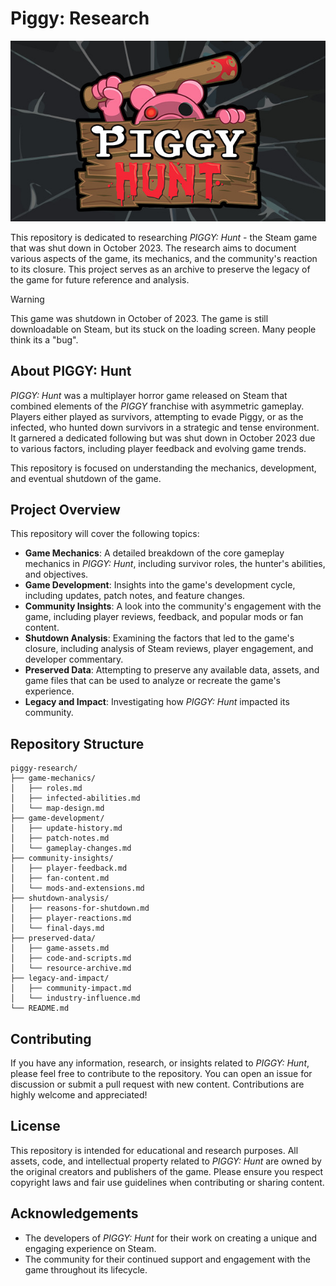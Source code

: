 # Piggy: Research

![Header](https://raw.githubusercontent.com/RetiiAyo/piggy-research/refs/heads/main/content/piggy-bg.jpg?token=GHSAT0AAAAAACVLBHOGY7RGLAV6OPBMY2NYZZ2AOSA)

This repository is dedicated to researching *PIGGY: Hunt* - the Steam game that was shut down in October 2023. The research aims to document various aspects of the game, its mechanics, and the community's reaction to its closure. This project serves as an archive to preserve the legacy of the game for future reference and analysis.

> [!WARNING]
> This game was shutdown in October of 2023. The game is still downloadable on Steam, but its stuck on the loading screen. Many people think its a "bug".

## About PIGGY: Hunt

*PIGGY: Hunt* was a multiplayer horror game released on Steam that combined elements of the *PIGGY* franchise with asymmetric gameplay. Players either played as survivors, attempting to evade Piggy, or as the infected, who hunted down survivors in a strategic and tense environment. It garnered a dedicated following but was shut down in October 2023 due to various factors, including player feedback and evolving game trends.

This repository is focused on understanding the mechanics, development, and eventual shutdown of the game.

## Project Overview

This repository will cover the following topics:

- **Game Mechanics**: A detailed breakdown of the core gameplay mechanics in *PIGGY: Hunt*, including survivor roles, the hunter's abilities, and objectives.
- **Game Development**: Insights into the game's development cycle, including updates, patch notes, and feature changes.
- **Community Insights**: A look into the community's engagement with the game, including player reviews, feedback, and popular mods or fan content.
- **Shutdown Analysis**: Examining the factors that led to the game's closure, including analysis of Steam reviews, player engagement, and developer commentary.
- **Preserved Data**: Attempting to preserve any available data, assets, and game files that can be used to analyze or recreate the game's experience.
- **Legacy and Impact**: Investigating how *PIGGY: Hunt* impacted its community.

## Repository Structure

```
piggy-research/
├── game-mechanics/
│   ├── roles.md
│   ├── infected-abilities.md
│   └── map-design.md
├── game-development/
│   ├── update-history.md
│   ├── patch-notes.md
│   └── gameplay-changes.md
├── community-insights/
│   ├── player-feedback.md
│   ├── fan-content.md
│   └── mods-and-extensions.md
├── shutdown-analysis/
│   ├── reasons-for-shutdown.md
│   ├── player-reactions.md
│   └── final-days.md
├── preserved-data/
│   ├── game-assets.md
│   ├── code-and-scripts.md
│   └── resource-archive.md
├── legacy-and-impact/
│   ├── community-impact.md
│   └── industry-influence.md
└── README.md
```

## Contributing

If you have any information, research, or insights related to *PIGGY: Hunt*, please feel free to contribute to the repository. You can open an issue for discussion or submit a pull request with new content. Contributions are highly welcome and appreciated!

## License

This repository is intended for educational and research purposes. All assets, code, and intellectual property related to *PIGGY: Hunt* are owned by the original creators and publishers of the game. Please ensure you respect copyright laws and fair use guidelines when contributing or sharing content.

## Acknowledgements

- The developers of *PIGGY: Hunt* for their work on creating a unique and engaging experience on Steam.
- The community for their continued support and engagement with the game throughout its lifecycle.
